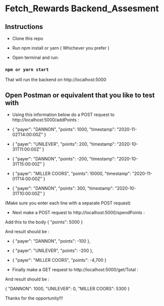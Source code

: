 # Fetch_Rewards Backend_Assesment

## Instructions

- Clone this repo

- Run npm install or yarn ( Whichever you prefer )

- Open terminal and run:

### `npm or yarn start`

That will run the backend on http://localhost:5000

## Open Postman or equivalent that you like to test with

- Using this information below do a POST request to http://localhost:5000/addPoints :

- { "payer": "DANNON", "points": 1000, "timestamp": "2020-11-02T14:00:00Z" }
- { "payer": "UNILEVER", "points": 200, "timestamp": "2020-10-31T11:00:00Z" }
- { "payer": "DANNON", "points": -200, "timestamp": "2020-10-31T15:00:00Z" }
- { "payer": "MILLER COORS", "points": 10000, "timestamp": "2020-11-01T14:00:00Z" }
- { "payer": "DANNON", "points": 300, "timestamp": "2020-10-31T10:00:00Z" }

(Make sure you enter each line with a separate POST request)

- Next make a POST request to http://localhost:5000/spendPoints :

 Add this to the body { "points": 5000 }

 And result should be :


- { "payer": "DANNON", "points": -100 },
- { "payer": "UNILEVER", "points": -200 },
- { "payer": "MILLER COORS", "points": -4,700 }


- Finally make a GET request to http://localhost:5000/get/Total :

And result should be :

{
"DANNON": 1000,
"UNILEVER": 0,
"MILLER COORS": 5300
}



Thanks for the opportunity!!!
